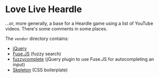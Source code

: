 # Love Live Heardle

...or, more generally, a base for a Heardle game using a list of YouTube videos. There's some comments in some places.

The `vendor` directory contains:
* [jQuery](https://github.com/jquery/jquery)
* [Fuse.JS](https://github.com/krisk/Fuse) (fuzzy search)
* [fuzzycomplete](https://github.com/aliask/fuzzycomplete) (jQuery plugin to use Fuse.JS for autocompleting an input)
* [Skeleton](http://getskeleton.com) (CSS boilerplate)
